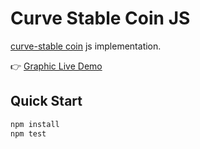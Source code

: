 # Curve Stable Coin JS

[curve-stable coin](https://github.com/curvefi/curve-stablecoin) js implementation.

:point_right: [Graphic Live Demo](https://crvusd.0xreviews.xyz/)

## Quick Start

```sh
npm install
npm test
```
